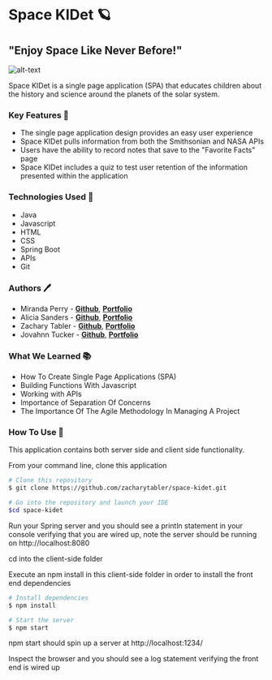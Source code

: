 # Space KIDet 🪐
## "Enjoy Space Like Never Before!"

![alt-text](https://im7.ezgif.com/tmp/ezgif-7-c3b0c2b292ca.gif)

Space KIDet is a single page application (SPA) that educates children about the history and science around the planets of the solar system.

### Key Features 🔑
* The single page application design provides an easy user experience
* Space KIDet pulls information from both the Smithsonian and NASA APIs
* Users have the ability to record notes that save to the "Favorite Facts" page
* Space KIDet includes a quiz to test user retention of the information presented within the application

### Technologies Used 🧰
* Java
* Javascript
* HTML
* CSS
* Spring Boot
* APIs
* Git

### Authors 🖊️
* Miranda Perry - **[Github](https://github.com/MirandaPerry1982)**, **[Portfolio](https://MirandaPerry1982.github.io/)**
* Alicia Sanders -  **[Github](https://github.com/asanders7)**, **[Portfolio](https://asanders7.github.io/)**
* Zachary Tabler -  **[Github](https://github.com/zacharytabler)**, **[Portfolio](https://zacharytabler.github.io/)**
* Jovahnn Tucker -  **[Github](https://github.com/Troublesm1)**, **[Portfolio](https://Troublesm1.github.io)** 

### What We Learned 📚
* How To Create Single Page Applications (SPA)
* Building Functions With Javascript
* Working with APIs
* Importance of Separation Of Concerns
* The Importance Of The Agile Methodology In Managing A Project

### How To Use 🔧
This application contains both server side and client side functionality.

From your command line, clone this application
```bash
# Clone this repository
$ git clone https://github.com/zacharytabler/space-kidet.git

# Go into the repository and launch your IDE
$cd space-kidet
```
Run your Spring server and you should see a println statement in your console verifying that you are wired up, note the server should be running on http://localhost:8080

cd into the client-side folder

Execute an npm install in this client-side folder in order to install the front end dependencies

```bash
# Install dependencies
$ npm install

# Start the server
$ npm start
```
npm start should spin up a server at http://localhost:1234/

Inspect the browser and you should see a log statement verifying the front end is wired up
